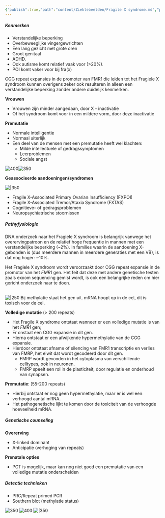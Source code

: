 ```yaml
---
{"publish":true,"path":"content/Ziektebeelden/Fragile X syndrome.md","permalink":"/content/ziektebeelden/fragile-x-syndrome/","title":"Fragile X syndrome","tags":["Klinische_genetica","Ziektebeeld"]}
---
```



##### Kenmerken
- Verstandelijke beperking
- Overbeweeglijke vingergewrichten
- Een lang gezicht met grote oren
- Groot genitaal
- ADHD. 
- Ook autisme komt relatief vaak voor (>20%). 
- POI komt vaker voor bij fra(x)

CGG repeat expansies in de promoter van FMR1 die leiden tot het Fragiele X syndroom kunnen overigens zeker ook resulteren in alleen een verstandelijke beperking zonder andere duidelijk kenmerken.

**Vrouwen**
- Vrouwen zijn minder aangedaan, door X - inactivatie
- Of het syndroom komt voor in een mildere vorm, door deze inactivatie

**Premutatie**
- Normale intelligentie
- Normaal uiterlijk
- Een deel van de mensen met een premutatie heeft wel klachten:
	- Milde intellectuele of gedragssymptomen 
	- Leerproblemen
	- Sociale angst


![400](https://i.imgur.com/dnob5qu.png)![350](https://i.imgur.com/xjJPFr4.png)

**Geassocieerde aandoeningen/syndromen**


![|350](https://i.imgur.com/3TOnTMq.png)
- Fragile X-Associated Primary Ovarian Insufficiency (FXPOI)
- Fragile X-Associated Tremor/Ataxia Syndrome (FXTAS)
- Cognitieve- of gedragsproblemen
- Neuropsychiatrische stoornissen








##### Pathyfysiologie
DNA onderzoek naar het Fragiele X syndroom is belangrijk vanwege het overervingpatroon en de relatief hoge frequentie in mannen met een verstandelijke beperking (~2%). In families waarin de aandoening X-gebonden is (dus meerdere mannen in meerdere generaties met een VB), is dat nog hoger: ~10%.

Het Fragiele X syndroom wordt veroorzaakt door CGG repeat expansie in de promotor van het _FMR1_ gen. Het feit dat deze met andere genetische testen zoals exoom sequencing gemist wordt, is ook een belangrijke reden om hier gericht onderzoek naar te doen.  
​

![|250](https://i.imgur.com/mYPdsjT.png)
Bij methylatie staat het gen uit.
mRNA hoopt op in de cel, dit is toxisch voor de cel. 


**Volledige mutatie** (> 200 repeats)
- Het Fragile X syndrome ontstaat wanneer er een volledige mutatie is van het _FMR1_ gen;
- Er onstaat een CGG expansie in dit gen. 
- Hierna ontstaat er een afwijkende hypermethylatie van de CGG expansie.
- Hierdoor ontstaat afname of silencing van FMR1 transcriptie en verlies van FMRP, het eiwit dat wordt gecodeerd door dit gen. 
	- FMRP wordt gevonden in het cytoplasma van verschillende celltypes, ook in neuronen.  
	- FMRP speelt een rol in de plasticiteit, door regulatie en onderhoud van synapsen.

**Premutatie**: (55-200 repeats)
- Hierbij ontstaat er nog geen hypermethylatie, maar er is wel een verhoogd aantal mRNA. 
- Het pathogenetische lijkt te komen door de toxiciteit van de verhoogde hoeveelheid mRNA.

##### Genetische counseling
**Overerving**
- X-linked dominant
- Anticipatie (verhoging van repeats)

**Prenatale opties**
- PGT is mogelijk, maar kan nog niet goed een premutatie van een volledige mutatie onderscheiden

##### Detectie technieken
- PRC/Repeat primed PCR
- Southern blot (methylatie status)


![350](https://i.imgur.com/gn9ZKWe.png)
![400](https://i.imgur.com/65iLYUK.png)
![|350](https://i.imgur.com/6Dyxady.png)



